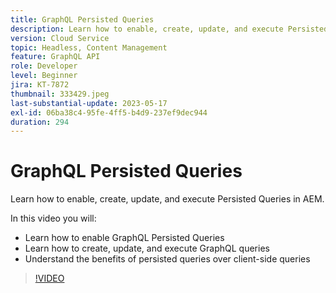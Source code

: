 ```yaml
---
title: GraphQL Persisted Queries
description: Learn how to enable, create, update, and execute Persisted Queries in AEM.
version: Cloud Service
topic: Headless, Content Management
feature: GraphQL API
role: Developer
level: Beginner
jira: KT-7872
thumbnail: 333429.jpeg
last-substantial-update: 2023-05-17
exl-id: 06ba38c4-95fe-4ff5-b4d9-237ef9dec944
duration: 294
---
```

# GraphQL Persisted Queries

Learn how to enable, create, update, and execute Persisted Queries in AEM.

In this video you will:

+ Learn how to enable GraphQL Persisted Queries
+ Learn how to create, update, and execute GraphQL queries
+ Understand the benefits of persisted queries over client-side queries

>[!VIDEO](https://video.tv.adobe.com/v/333429?quality=12&learn=on)
